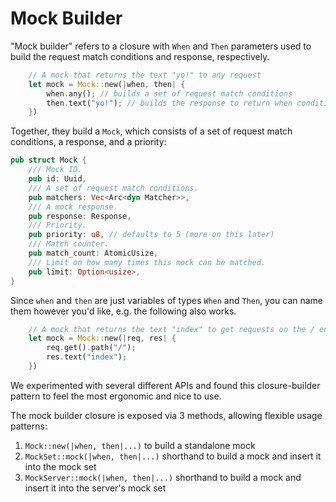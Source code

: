 # Mock Builder

"Mock builder" refers to a closure with `When` and `Then` parameters used to build the request match conditions and response, respectively. 

```rust
    // A mock that returns the text "yo!" to any request
    let mock = Mock::new(|when, then| {
        when.any(); // builds a set of request match conditions
        then.text("yo!"); // builds the response to return when conditions are matched
    })
```

Together, they build a `Mock`, which consists of a set of request match conditions, a response, and a priority:

```rust
pub struct Mock {
    /// Mock ID.
    pub id: Uuid,
    /// A set of request match conditions.
    pub matchers: Vec<Arc<dyn Matcher>>,
    /// A mock response.
    pub response: Response,
    /// Priority.
    pub priority: u8, // defaults to 5 (more on this later)
    /// Match counter.
    pub match_count: AtomicUsize,
    /// Limit on how many times this mock can be matched.
    pub limit: Option<usize>,
}
```

Since `when` and `then` are just variables of types `When` and `Then`, you can name them however you'd like, e.g. the following also works.

```rust
    // A mock that returns the text "index" to get requests on the / endpoint
    let mock = Mock::new(|req, res| {
        req.get().path("/");
        res.text("index");
    })
```

We experimented with several different APIs and found this closure-builder pattern to feel the most ergonomic and nice to use.

The mock builder closure is exposed via 3 methods, allowing flexible usage patterns:

1. `Mock::new(|when, then|...)` to build a standalone mock
2. `MockSet::mock(|when, then|...)` shorthand to build a mock and insert it into the mock set
3. `MockServer::mock(|when, then|...)` shorthand to build a mock and insert it into the server's mock set